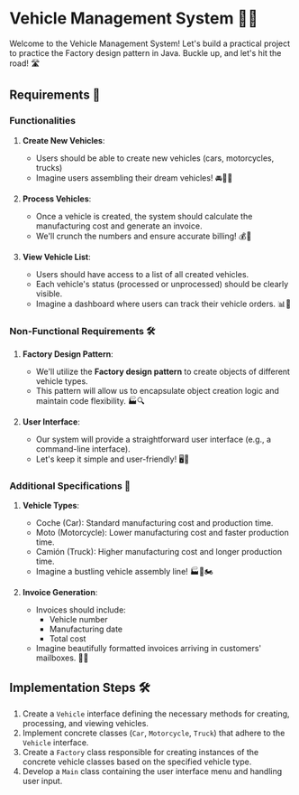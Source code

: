 # Vehicle Management System 🚗🔧

Welcome to the Vehicle Management System! Let's build a practical project to practice the Factory design pattern in Java. Buckle up, and let's hit the road! 🛣️

## Requirements 📝

### Functionalities

1. **Create New Vehicles**:
   - Users should be able to create new vehicles (cars, motorcycles, trucks)
   - Imagine users assembling their dream vehicles! 🚘🛵🚚

2. **Process Vehicles**:
   - Once a vehicle is created, the system should calculate the manufacturing cost and generate an invoice.
   - We'll crunch the numbers and ensure accurate billing! 💰🧾

3. **View Vehicle List**:
   - Users should have access to a list of all created vehicles.
   - Each vehicle's status (processed or unprocessed) should be clearly visible.
   - Imagine a dashboard where users can track their vehicle orders. 📊🚛

### Non-Functional Requirements 🛠️

1. **Factory Design Pattern**:
   - We'll utilize the **Factory design pattern** to create objects of different vehicle types.
   - This pattern will allow us to encapsulate object creation logic and maintain code flexibility. 🏭🔍

2. **User Interface**:
   - Our system will provide a straightforward user interface (e.g., a command-line interface).
   - Let's keep it simple and user-friendly! 🖥️👤

### Additional Specifications 🌟

1. **Vehicle Types**:
   - Coche (Car): Standard manufacturing cost and production time.
   - Moto (Motorcycle): Lower manufacturing cost and faster production time.
   - Camión (Truck): Higher manufacturing cost and longer production time.
   - Imagine a bustling vehicle assembly line! 🏭🚛🏍️

2. **Invoice Generation**:
   - Invoices should include:
     - Vehicle number
     - Manufacturing date
     - Total cost
   - Imagine beautifully formatted invoices arriving in customers' mailboxes. 📮💼

## Implementation Steps 🛠️

1. Create a `Vehicle` interface defining the necessary methods for creating, processing, and viewing vehicles.
2. Implement concrete classes (`Car`, `Motorcycle`, `Truck`) that adhere to the `Vehicle` interface.
3. Create a `Factory` class responsible for creating instances of the concrete vehicle classes based on the specified vehicle type.
4. Develop a `Main` class containing the user interface menu and handling user input.
